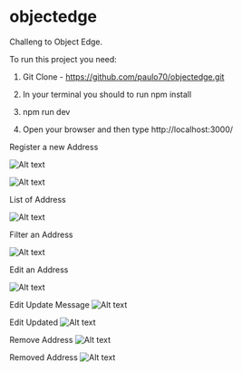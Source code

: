 # objectedge
Challeng to Object Edge.

To run this project you need:

1) Git Clone - https://github.com/paulo70/objectedge.git

2) In your terminal you should to run npm install

3) npm run dev

4) Open your browser and then type http://localhost:3000/


Register a new Address


![Alt text](/frontend/src/assets/register.png?raw=true "Register screen")

![Alt text](/frontend/src/assets/sucess-register.png?raw=true "Register success screen")

List of Address

![Alt text](/frontend/src/assets/list-register.png?raw=true "List of address screen")

Filter an Address

![Alt text](/frontend/src/assets/filter.png?raw=true "Filter screen")

Edit an Address

![Alt text](/frontend/src/assets/edit.png?raw=true "Edit screen")

Edit Update Message
![Alt text](/frontend/src/assets/update-register.png?raw=true "Edit message screen")

Edit Updated
![Alt text](/frontend/src/assets/register-updated.png?raw=true "Edit updated")

Remove Address
![Alt text](/frontend/src/assets/remove-user.png?raw=true "Remove address screen")

Removed Address
![Alt text](/frontend/src/assets/user-removed.png?raw=true "Remove address screen")




